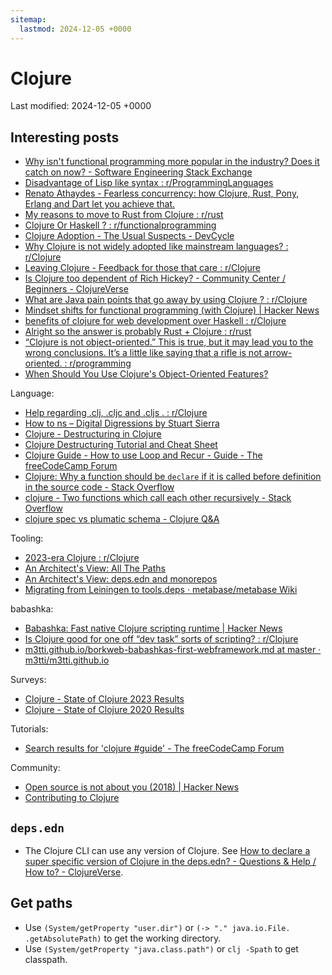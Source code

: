 ```yaml
---
sitemap:
  lastmod: 2024-12-05 +0000
---
```


# Clojure

Last modified: 2024-12-05 +0000

## Interesting posts

- [Why isn't functional programming more popular in the industry? Does it catch on now? - Software Engineering Stack Exchange](https://softwareengineering.stackexchange.com/questions/49/why-isnt-functional-programming-more-popular-in-the-industry-does-it-catch-on)
- [Disadvantage of Lisp like syntax : r/ProgrammingLanguages](https://www.reddit.com/r/ProgrammingLanguages/comments/fv8d7q/disadvantage_of_lisp_like_syntax/)
- [Renato Athaydes - Fearless concurrency: how Clojure, Rust, Pony, Erlang and Dart let you achieve that.](https://sites.google.com/a/athaydes.com/renato-athaydes/posts/fearless-concurrency-how-clojure-rust-pony-erlang-and-dart-let-you-achieve-that?authuser=0)
- [My reasons to move to Rust from Clojure : r/rust](https://www.reddit.com/r/rust/comments/cb5316/my_reasons_to_move_to_rust_from_clojure/)
- [Clojure Or Haskell ? : r/functionalprogramming](https://www.reddit.com/r/functionalprogramming/comments/15x137m/clojure_or_haskell/)
- [Clojure Adoption - The Usual Suspects - DevCycle](https://www.devcycle.co.uk/Clojure-Adoption/)
- [Why Clojure is not widely adopted like mainstream languages? : r/Clojure](https://www.reddit.com/r/Clojure/comments/v6fzur/why_clojure_is_not_widely_adopted_like_mainstream/)
- [Leaving Clojure - Feedback for those that care : r/Clojure](https://www.reddit.com/r/Clojure/comments/14gfxv2/leaving_clojure_feedback_for_those_that_care/)
- [Is Clojure too dependent of Rich Hickey? - Community Center / Beginners - ClojureVerse](https://clojureverse.org/t/is-clojure-too-dependent-of-rich-hickey/7002)
- [What are Java pain points that go away by using Clojure ? : r/Clojure](https://www.reddit.com/r/Clojure/comments/f791fm/what_are_java_pain_points_that_go_away_by_using/)
- [Mindset shifts for functional programming (with Clojure) \| Hacker News](https://news.ycombinator.com/item?id=35439916)
- [benefits of clojure for web development over Haskell : r/Clojure](https://www.reddit.com/r/Clojure/comments/wjlcqb/benefits_of_clojure_for_web_development_over/)
- [Alright so the answer is probably Rust + Clojure : r/rust](https://www.reddit.com/r/rust/comments/1d0k8vm/alright_so_the_answer_is_probably_rust_clojure/)
- [“Clojure is not object-oriented.” This is true, but it may lead you to the wrong conclusions. It’s a little like saying that a rifle is not arrow-oriented. : r/programming](https://www.reddit.com/r/programming/comments/9a67g/clojure_is_not_objectoriented_this_is_true_but_it/)
- [When Should You Use Clojure's Object-Oriented Features?](https://www.cognitect.com/blog/2013/11/07/when-should-you-use-clojures-object-oriented-features)

Language:

- [Help regarding .clj, .cljc and .cljs . : r/Clojure](https://www.reddit.com/r/Clojure/comments/5ydj3i/help_regarding_clj_cljc_and_cljs/)
- [How to ns – Digital Digressions by Stuart Sierra](https://stuartsierra.com/2016/08/27/how-to-ns)
- [Clojure - Destructuring in Clojure](https://clojure.org/guides/destructuring)
- [Clojure Destructuring Tutorial and Cheat Sheet](https://gist.github.com/john2x/e1dca953548bfdfb9844)
- [Clojure Guide - How to use Loop and Recur - Guide - The freeCodeCamp Forum](https://forum.freecodecamp.org/t/clojure-guide-how-to-use-loop-and-recur/18418)
- [Clojure: Why a function should be `declare` if it is called before definition in the source code - Stack Overflow](https://stackoverflow.com/questions/33143936/clojure-why-a-function-should-be-declare-if-it-is-called-before-definition-in)
- [clojure - Two functions which call each other recursively - Stack Overflow](https://stackoverflow.com/questions/18421453/two-functions-which-call-each-other-recursively)
- [clojure spec vs plumatic schema - Clojure Q&A](https://ask.clojure.org/index.php/13817/clojure-spec-vs-plumatic-schema)

Tooling:

- [2023-era Clojure : r/Clojure](https://www.reddit.com/r/Clojure/comments/18h6sl8/2023era_clojure/)
- [An Architect's View: All The Paths](https://corfield.org/blog/2018/04/18/all-the-paths/)
- [An Architect's View: deps.edn and monorepos](https://corfield.org/blog/2021/02/23/deps-edn-monorepo/)
- [Migrating from Leiningen to tools.deps · metabase/metabase Wiki](https://github.com/metabase/metabase/wiki/Migrating-from-Leiningen-to-tools.deps)

babashka:

- [Babashka: Fast native Clojure scripting runtime \| Hacker News](https://news.ycombinator.com/item?id=39121392)
- [Is Clojure good for one off “dev task” sorts of scripting? : r/Clojure](https://www.reddit.com/r/Clojure/comments/1d31wx2/comment/l64rkw5/?utm_source=share&utm_medium=web3x&utm_name=web3xcss&utm_term=1&utm_content=share_button)
- [m3tti.github.io/borkweb-babashkas-first-webframework.md at master · m3tti/m3tti.github.io](https://github.com/m3tti/m3tti.github.io/blob/master/borkweb-babashkas-first-webframework.md)

Surveys:

- [Clojure - State of Clojure 2023 Results](https://clojure.org/news/2023/06/30/state-of-clojure-2023)
- [Clojure - State of Clojure 2020 Results](https://clojure.org/news/2020/02/20/state-of-clojure-2020)

Tutorials:

- [Search results for 'clojure #guide' - The freeCodeCamp Forum](https://forum.freecodecamp.org/search?q=clojure%20%23guide%20order%3Alatest)

Community:

- [Open source is not about you (2018) \| Hacker News](https://news.ycombinator.com/item?id=31957554)
- [Contributing to Clojure](https://gist.github.com/halgari/c17f378718cbd2fd82324002133ef678)

## `deps.edn`

- The Clojure CLI can use any version of Clojure. See [How to declare a super specific version of Clojure in the deps.edn? - Questions & Help / How to? - ClojureVerse](https://clojureverse.org/t/how-to-declare-a-super-specific-version-of-clojure-in-the-deps-edn/6751/2).

## Get paths

- Use `(System/getProperty "user.dir")` or `(-> "." java.io.File. .getAbsolutePath)` to get the working directory.
- Use `(System/getProperty "java.class.path")` or `clj -Spath` to get classpath.
